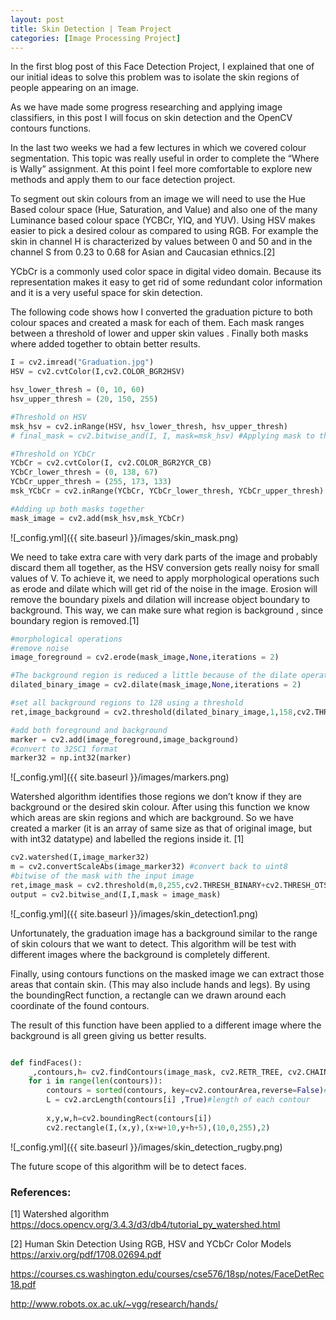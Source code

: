 ```yaml
---
layout: post
title: Skin Detection | Team Project
categories: [Image Processing Project]
---
```

In the first blog post of this Face Detection Project, I explained that one of our initial ideas to solve this problem was to isolate the skin regions of people appearing on an image.

As we have made some progress researching and applying image classifiers, in this post I will focus on skin detection and the OpenCV contours functions.

In the last two weeks we had a few lectures in which we covered colour segmentation. This topic was really useful in order to complete the “Where is Wally” assignment. At this point I feel more comfortable to explore new methods and apply them to our face detection project.

To segment out skin colours from an image we will need to use the Hue Based colour space 
 (Hue, Saturation, and Value) and also one of the many Luminance based colour space (YCBCr, YIQ, and YUV). Using HSV makes easier to pick a desired colour as compared to using RGB. For example the skin in channel H is characterized by values between 0 and 50 and in the channel S from 0.23 to 0.68 for Asian and Caucasian ethnics.[2]

YCbCr is a commonly used color space in digital video domain. Because its representation makes it easy to get rid of some redundant color information and it is a very useful space for skin detection.

The following code shows how I converted the graduation picture to both colour spaces and created a mask for each of them. Each mask ranges between a threshold of lower and upper skin values . Finally both masks where added together to obtain better results.

```python
I = cv2.imread("Graduation.jpg")
HSV = cv2.cvtColor(I,cv2.COLOR_BGR2HSV)

hsv_lower_thresh = (0, 10, 60)
hsv_upper_thresh = (20, 150, 255)

#Threshold on HSV
msk_hsv = cv2.inRange(HSV, hsv_lower_thresh, hsv_upper_thresh)
# final_mask = cv2.bitwise_and(I, I, mask=msk_hsv) #Applying mask to the original image

#Threshold on YCbCr
YCbCr = cv2.cvtColor(I, cv2.COLOR_BGR2YCR_CB)
YCbCr_lower_thresh = (0, 138, 67)
YCbCr_upper_thresh = (255, 173, 133)
msk_YCbCr = cv2.inRange(YCbCr, YCbCr_lower_thresh, YCbCr_upper_thresh)

#Adding up both masks together
mask_image = cv2.add(msk_hsv,msk_YCbCr)

````
![_config.yml]({{ site.baseurl }}/images/skin_mask.png)


We need to take extra care with very dark parts of the image and probably discard them all together, as the HSV conversion gets really noisy for small values of V. To achieve it, we need to apply morphological operations such as erode and dilate which will get rid of the noise in the image. Erosion will remove the boundary pixels and dilation will increase object boundary to background. This way, we can make sure what region is background , since boundary region is removed.[1]

````python
#morphological operations
#remove noise
image_foreground = cv2.erode(mask_image,None,iterations = 2)     

#The background region is reduced a little because of the dilate operation
dilated_binary_image = cv2.dilate(mask_image,None,iterations = 2)   

#set all background regions to 128 using a threshold
ret,image_background = cv2.threshold(dilated_binary_image,1,158,cv2.THRESH_BINARY)  

#add both foreground and background
marker = cv2.add(image_foreground,image_background)
#convert to 32SC1 format
marker32 = np.int32(marker)
````

![_config.yml]({{ site.baseurl }}/images/markers.png)

Watershed algorithm identifies those regions we don’t know if they are background or the desired skin colour. After using this function we know which areas are skin regions and which are background. So we have created a marker (it is an array of same size as that of original image, but with int32 datatype) and labelled the regions inside it. [1]

```python
cv2.watershed(I,image_marker32)
m = cv2.convertScaleAbs(image_marker32) #convert back to uint8
#bitwise of the mask with the input image
ret,image_mask = cv2.threshold(m,0,255,cv2.THRESH_BINARY+cv2.THRESH_OTSU)
output = cv2.bitwise_and(I,I,mask = image_mask)
````
![_config.yml]({{ site.baseurl }}/images/skin_detection1.png)

Unfortunately, the graduation image has a background similar to the range of skin colours that we want to detect. This algorithm will be test with different images where the background is completely different.

Finally, using contours functions on the masked image we can extract those areas that contain skin. (This may also include hands and legs). By using the boundingRect function, a rectangle can we drawn around each coordinate of the found contours.

The result of this function have been applied to a different image where the background is all green giving us better results.


```python

def findFaces():
    _,contours,h= cv2.findContours(image_mask, cv2.RETR_TREE, cv2.CHAIN_APPROX_SIMPLE)
    for i in range(len(contours)):
        contours = sorted(contours, key=cv2.contourArea,reverse=False)#sorting contours
        L = cv2.arcLength(contours[i] ,True)#length of each contour
        
        x,y,w,h=cv2.boundingRect(contours[i])
        cv2.rectangle(I,(x,y),(x+w+10,y+h+5),(10,0,255),2)

````
![_config.yml]({{ site.baseurl }}/images/skin_detection_rugby.png)

The future scope of this algorithm will be to detect faces.


<h3>References:</h3>

[1] Watershed algorithm
https://docs.opencv.org/3.4.3/d3/db4/tutorial_py_watershed.html

[2] Human Skin Detection Using RGB, HSV and YCbCr Color Models
https://arxiv.org/pdf/1708.02694.pdf

https://courses.cs.washington.edu/courses/cse576/18sp/notes/FaceDetRec18.pdf

http://www.robots.ox.ac.uk/~vgg/research/hands/
